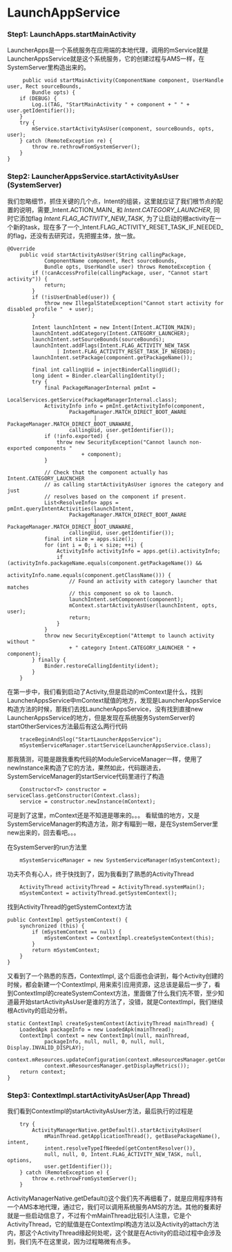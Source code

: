 # LaunchAppService

### Step1: LaunchApps.startMainActivity
LauncherApps是一个系统服务在应用端的本地代理，调用的mService就是LauncherAppsService就是这个系统服务，它的创建过程与AMS一样，在SystemServer里构造出来的。
 
 		 public void startMainActivity(ComponentName component, UserHandle user, Rect sourceBounds,
            Bundle opts) {
        if (DEBUG) {
            Log.i(TAG, "StartMainActivity " + component + " " + user.getIdentifier());
        }
        try {
            mService.startActivityAsUser(component, sourceBounds, opts, user);
        } catch (RemoteException re) {
            throw re.rethrowFromSystemServer();
        }
    }


### Step2: LauncherAppsService.startActivityAsUser (SystemServer)

我们忽略细节，抓住关键的几个点，Intent的组装，这里就应证了我们根节点的配置的说明，需要_Intent.ACTION_MAIN_ 和 _Intent.CATEGORY_LAUNCHER_, 同时它添加flag _Intent.FLAG_ACTIVITY_NEW_TASK_, 为了让启动的根activity在一个新的task，现在多了一个_Intent.FLAG_ACTIVITY_RESET_TASK_IF_NEEDED_的flag，还没有去研究过，先把握主体，放一放。

	@Override
        public void startActivityAsUser(String callingPackage,
                ComponentName component, Rect sourceBounds,
                Bundle opts, UserHandle user) throws RemoteException {
            if (!canAccessProfile(callingPackage, user, "Cannot start activity")) {
                return;
            }
            if (!isUserEnabled(user)) {
                throw new IllegalStateException("Cannot start activity for disabled profile "  + user);
            }

            Intent launchIntent = new Intent(Intent.ACTION_MAIN);
            launchIntent.addCategory(Intent.CATEGORY_LAUNCHER);
            launchIntent.setSourceBounds(sourceBounds);
            launchIntent.addFlags(Intent.FLAG_ACTIVITY_NEW_TASK
                    | Intent.FLAG_ACTIVITY_RESET_TASK_IF_NEEDED);
            launchIntent.setPackage(component.getPackageName());

            final int callingUid = injectBinderCallingUid();
            long ident = Binder.clearCallingIdentity();
            try {
                final PackageManagerInternal pmInt =
                        LocalServices.getService(PackageManagerInternal.class);
                ActivityInfo info = pmInt.getActivityInfo(component,
                        PackageManager.MATCH_DIRECT_BOOT_AWARE
                                | PackageManager.MATCH_DIRECT_BOOT_UNAWARE,
                        callingUid, user.getIdentifier());
                if (!info.exported) {
                    throw new SecurityException("Cannot launch non-exported components "
                            + component);
                }

                // Check that the component actually has Intent.CATEGORY_LAUCNCHER
                // as calling startActivityAsUser ignores the category and just
                // resolves based on the component if present.
                List<ResolveInfo> apps = pmInt.queryIntentActivities(launchIntent,
                        PackageManager.MATCH_DIRECT_BOOT_AWARE
                                | PackageManager.MATCH_DIRECT_BOOT_UNAWARE,
                        callingUid, user.getIdentifier());
                final int size = apps.size();
                for (int i = 0; i < size; ++i) {
                    ActivityInfo activityInfo = apps.get(i).activityInfo;
                    if (activityInfo.packageName.equals(component.getPackageName()) &&
                            activityInfo.name.equals(component.getClassName())) {
                        // Found an activity with category launcher that matches
                        // this component so ok to launch.
                        launchIntent.setComponent(component);
                        mContext.startActivityAsUser(launchIntent, opts, user);
                        return;
                    }
                }
                throw new SecurityException("Attempt to launch activity without "
                        + " category Intent.CATEGORY_LAUNCHER " + component);
            } finally {
                Binder.restoreCallingIdentity(ident);
            }
        }


在第一步中，我们看到启动了Activity,但是启动的mContext是什么，找到LauncherAppsService中mContext赋值的地方，发现是LauncherAppsService构造方法的时候，那我们去找LauncherAppsService，没有找到直接new LauncherAppsService的地方，但是发现在系统服务SystemServer的startOtherServices方法最后有这么两行代码

		traceBeginAndSlog("StartLauncherAppsService");
		mSystemServiceManager.startService(LauncherAppsService.class);
		
那我猜测，可能是跟我重构代码的ModuleServiceManager一样，使用了newInstance来构造了它的方法，果然如此，代码跟进去，SystemServiceManager的startService代码里进行了构造

		Constructor<T> constructor = serviceClass.getConstructor(Context.class);
        service = constructor.newInstance(mContext);
        
可是到了这里，mContext还是不知道是哪来的。。。 看赋值的地方，又是SystemServiceManager的构造方法，刚才有瞄到一眼，是在SystemServer里new出来的，回去看吧。。。

在SystemServer的run方法里

		mSystemServiceManager = new SystemServiceManager(mSystemContext);
		
功夫不负有心人，终于快找到了，因为我看到了熟悉的ActivityThread
		 
		ActivityThread activityThread = ActivityThread.systemMain();
		mSystemContext = activityThread.getSystemContext();
	
找到ActivityThread的getSystemContext方法

	public ContextImpl getSystemContext() {
        synchronized (this) {
            if (mSystemContext == null) {
                mSystemContext = ContextImpl.createSystemContext(this);
            }
            return mSystemContext;
        }
    }
 
又看到了一个熟悉的东西，ContextImpl, 这个后面也会讲到，每个Activity创建的时候，都会新建一个ContextImpl, 用来索引应用资源，这总该是最后一步了，看到ContextImpl的createSystemContext方法，里面做了什么我们先不管，至少知道最开始startActivityAsUser是谁的方法了，没错，就是ContextImpl，我们继续根Activity的启动分析。

	static ContextImpl createSystemContext(ActivityThread mainThread) {
        LoadedApk packageInfo = new LoadedApk(mainThread);
        ContextImpl context = new ContextImpl(null, mainThread,
                packageInfo, null, null, 0, null, null, Display.INVALID_DISPLAY);
        context.mResources.updateConfiguration(context.mResourcesManager.getConfiguration(),
                context.mResourcesManager.getDisplayMetrics());
        return context;
    }
 
### Step3: ContextImpl.startActivityAsUser(App Thread)
我们看到ContextImpl的startActivityAsUser方法，最后执行的过程是

		try {
            ActivityManagerNative.getDefault().startActivityAsUser(
                mMainThread.getApplicationThread(), getBasePackageName(), intent,
                intent.resolveTypeIfNeeded(getContentResolver()),
                null, null, 0, Intent.FLAG_ACTIVITY_NEW_TASK, null, options,
                user.getIdentifier());
        } catch (RemoteException e) {
            throw e.rethrowFromSystemServer();
        }
      
ActivityManagerNative.getDefault()这个我们先不再细看了，就是应用程序持有一个AMS本地代理，通过它，我们可以调用系统服务AMS的方法。其他的餐素好就是一些启动信息了，不过有个mMainThread比较引人注意，它是个ActivityThread，它的赋值是在ContextImpl构造方法以及Activity的attach方法内，那这个ActivityThread缘起何处呢，这个就是在Activity的启动过程中会涉及到，我们先不在这里说，因为过程略微有点多。
